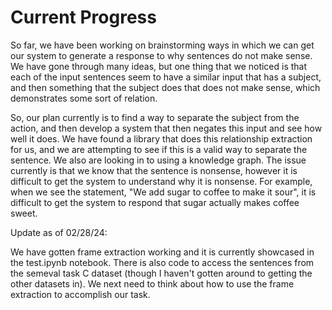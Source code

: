 # Current Progress
So far, we have been working on brainstorming ways in which we can get our system to generate a response to why sentences do not make sense. We have gone through many ideas, but one thing that we noticed is that each of the input sentences seem to have a similar input that has a subject, and then something that the subject does that does not make sense, which demonstrates some sort of relation. 

So, our plan currently is to find a way to separate the subject from the action, and then develop a system that then negates this input and see how well it does. We have found a library that does this relationship extraction for us, and we are attempting to see if this is a valid way to separate the sentence. We also are looking in to using a knowledge graph. The issue currently is that we know that the sentence is nonsense, however it is difficult to get the system to understand why it is nonsense. For example, when we see the statement, "We add sugar to coffee to make it sour", it is difficult to get the system to respond that sugar actually makes coffee sweet. 

Update as of 02/28/24:

We have gotten frame extraction working and it is currently showcased in the test.ipynb notebook. There is also code to access the sentences from the semeval task C dataset (though I haven't gotten around to getting the other datasets in). We next need to think about how to use the frame extraction to accomplish our task.